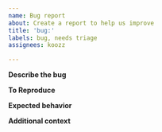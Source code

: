 ```yaml
---
name: Bug report
about: Create a report to help us improve
title: 'bug:'
labels: bug, needs triage
assignees: koozz

---
```


**Describe the bug**
<!-- A clear and concise description of what the bug is. -->

**To Reproduce**
<!--
Steps to reproduce the behavior:
1. git clone '...'
2. git checkout '....'
3. gh semver
4. See error / output
-->

**Expected behavior**
<!-- A clear and concise description of what you expected to happen. -->

**Additional context**
<!-- Add any other context about the problem here. -->
